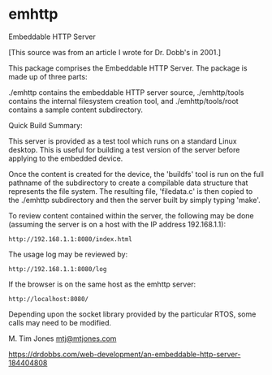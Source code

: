 # emhttp
Embeddable HTTP Server

[This source was from an article I wrote for Dr. Dobb's in 2001.]

This package comprises the Embeddable HTTP Server.  The package is made up
of three parts:

  ./emhttp contains the embeddable HTTP server source,
  ./emhttp/tools contains the internal filesystem creation tool, and
  ./emhttp/tools/root contains a sample content subdirectory.

Quick Build Summary:

This server is provided as a test tool which runs on a standard Linux desktop.
This is useful for building a test version of the server before applying to
the embedded device.

Once the content is created for the device, the 'buildfs' tool is run on the
full pathname of the subdirectory to create a compilable data structure that
represents the file system.  The resulting file, 'filedata.c' is then copied
to the ./emhttp subdirectory and then the server built by simply typing 'make'.

To review content contained within the server, the following may be done
(assuming the server is on a host with the IP address 192.168.1.1):

	http://192.168.1.1:8080/index.html

The usage log may be reviewed by:

	http://192.168.1.1:8080/log

If the browser is on the same host as the emhttp server:

	http://localhost:8080/

Depending upon the socket library provided by the particular RTOS, some
calls may need to be modified.

M. Tim Jones
mtj@mtjones.com

https://drdobbs.com/web-development/an-embeddable-http-server-184404808
